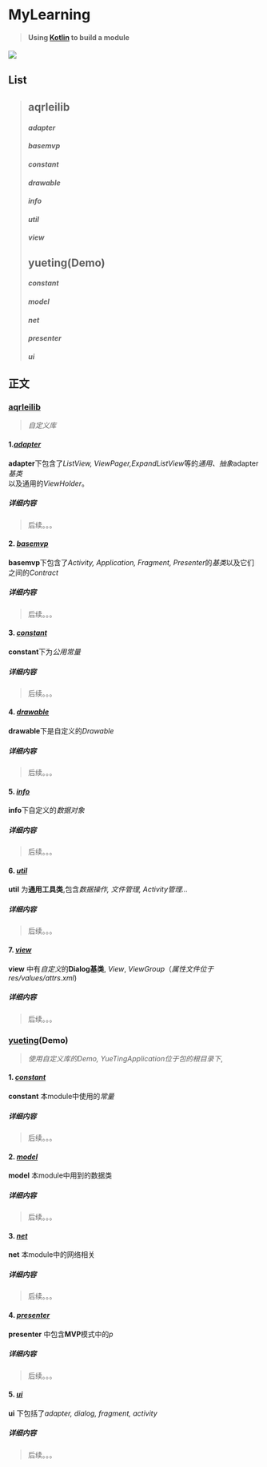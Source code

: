 # MyLearning

>#### **Using [**Kotlin**](http://kotlinlang.org/docs/reference/android-overview.html) to build a module**
![](https://github.com/AqrMen/MyLearning/blob/master/raw/kotlin_android.png)

## **List**
>## aqrleilib
>#### *adapter*
>#### *basemvp*
>#### *constant*
>#### *drawable*
>#### *info*
>#### *util*
>#### *view*
>## yueting(Demo)
>#### *constant*
>#### *model*
>#### *net*
>#### *presenter*
>#### *ui*

## 正文
### [**aqrleilib**](https://github.com/AqrMen/MyLearning/tree/master/aqrleilib/src/main/kotlin/com/aqrairsigns/aqrleilib)
> *自定义库*
#### 1.[*adapter*](https://github.com/AqrMen/MyLearning/tree/master/aqrleilib/src/main/kotlin/com/aqrairsigns/aqrleilib/adapter)
**adapter**下包含了*ListView, ViewPager,ExpandListView*等的*通用、抽象*adapter*基类*<br>
以及通用的*ViewHolder*。
##### 详细内容
> 后续。。。

#### 2. [*basemvp*](https://github.com/AqrMen/MyLearning/tree/master/aqrleilib/src/main/kotlin/com/aqrairsigns/aqrleilib/basemvp)
**basemvp**下包含了*Activity, Application, Fragment, Presenter*的*基类*以及它们之间的*Contract*
##### 详细内容
> 后续。。。

#### 3. [*constant*](https://github.com/AqrMen/MyLearning/tree/master/aqrleilib/src/main/kotlin/com/aqrairsigns/aqrleilib/constant)
**constant**下为*公用常量*
##### 详细内容
> 后续。。。

#### 4. [*drawable*](https://github.com/AqrMen/MyLearning/tree/master/aqrleilib/src/main/kotlin/com/aqrairsigns/aqrleilib/drawable)
**drawable**下是自定义的*Drawable*
##### 详细内容
> 后续。。。

#### 5. [*info*](https://github.com/AqrMen/MyLearning/tree/master/aqrleilib/src/main/kotlin/com/aqrairsigns/aqrleilib/info)
**info**下自定义的*数据对象*
##### 详细内容
> 后续。。。

#### 6. [*util*](https://github.com/AqrMen/MyLearning/tree/master/aqrleilib/src/main/kotlin/com/aqrairsigns/aqrleilib/util)
**util** 为**通用工具类**,包含*数据操作, 文件管理, Activity管理...*
##### 详细内容
> 后续。。。

#### 7. [*view*](https://github.com/AqrMen/MyLearning/tree/master/aqrleilib/src/main/kotlin/com/aqrairsigns/aqrleilib/view)
**view** 中有*自定义*的**Dialog基类**, *View*, *ViewGroup*（*属性文件位于res/values/attrs.xml*)
##### 详细内容
> 后续。。。

### [**yueting**](https://github.com/AqrMen/MyLearning/tree/master/yueting/src/main/kotlin/com/aqrlei/graduation/yueting)(Demo)
> *使用自定义库的Demo, YueTingApplication位于包的根目录下*,
#### 1. [*constant*](https://github.com/AqrMen/MyLearning/tree/master/yueting/src/main/kotlin/com/aqrlei/graduation/yueting/constant)
**constant** 本module中使用的*常量*
##### 详细内容
> 后续。。。

#### 2. [*model*](https://github.com/AqrMen/MyLearning/tree/master/yueting/src/main/kotlin/com/aqrlei/graduation/yueting/model)
**model** 本module中用到的数据类
##### 详细内容
> 后续。。。

#### 3. [*net*](https://github.com/AqrMen/MyLearning/tree/master/yueting/src/main/kotlin/com/aqrlei/graduation/yueting/net)
**net** 本module中的网络相关
##### 详细内容
> 后续。。。

#### 4. [*presenter*](https://github.com/AqrMen/MyLearning/tree/master/yueting/src/main/kotlin/com/aqrlei/graduation/yueting/presenter)
**presenter** 中包含**MVP**模式中的*p*
##### 详细内容
> 后续。。。

#### 5. [*ui*](https://github.com/AqrMen/MyLearning/tree/master/yueting/src/main/kotlin/com/aqrlei/graduation/yueting/ui)
**ui** 下包括了*adapter, dialog, fragment, activity*
##### 详细内容
> 后续。。。
